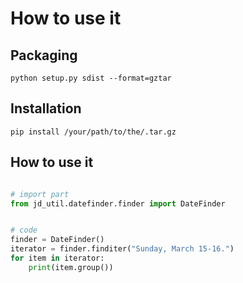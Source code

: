 # How to use it
## Packaging
```
python setup.py sdist --format=gztar
```

## Installation

```
pip install /your/path/to/the/.tar.gz
```

## How to use it

``` python

# import part
from jd_util.datefinder.finder import DateFinder


# code
finder = DateFinder()
iterator = finder.finditer("Sunday, March 15-16.")
for item in iterator:
	print(item.group())

```